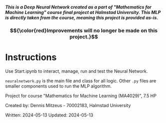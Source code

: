 ##### This is a Deep Neural Network created as a part of "Mathematics for Machine Learning" course final project at Halmstad University. This MLP is directly taken from the course, meaning this project is provided as-is. 


### $${\color{red}Improvements will no longer be made on this project.}$$


# Instructions

Use Start.ipynb to interact, manage, run and test the Neural Network. 

`neuralnetwork.py` is the main file and class for all logic. Other `.py` files are smaller components used to run the MLP algorithm.


Project for course "Mathematics for Machine Learning (MA4029)", 7.5 HP

Created by: Dennis Mitzeus - 70002183, Halmstad University

Written: 2024-05-13
Updated: 2024-05-13
 
